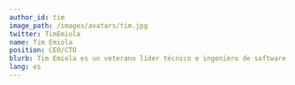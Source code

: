 ```yaml
---
author_id: tim
image_path: /images/avatars/tim.jpg
twitter: TimEmiola
name: Tim Emiola
position: CEO/CTO
blurb: Tim Emiola es un veterano líder técnico e ingeniero de software full-stack que aprecia nuevos desafíos. <br>Es un Xoogler además de uno de los fundadores de ChallengeHub.
lang: es
---
```


